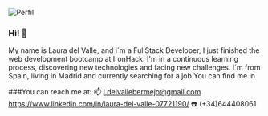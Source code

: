 
![Perfil](https://user-images.githubusercontent.com/94763722/164192638-1e7822f5-b305-41d6-8535-0245a9c456c9.JPG)



### Hi! 👋

My name is Laura del Valle, and i´m a FullStack Developer, I just finished the web development bootcamp at IronHack. I'm in a continuous learning process, discovering new technologies and facing new challenges.
I´m from Spain, living in Madrid and currently searching for a job
You can find me in 



###You can reach me at:
📫 l.delvallebermejo@gmail.com 
https://www.linkedin.com/in/laura-del-valle-07721190/ 
☎️ (+34)644408061



<!--
**LDVB/LDVB** is a ✨ _special_ ✨ repository because its `README.md` (this file) appears on your GitHub profile.

Here are some ideas to get you started:

- 🔭 I’m currently working on ...
- 🌱 I’m currently learning ...
- 👯 I’m looking to collaborate on ...
- 🤔 I’m looking for help with ...
- 💬 Ask me about ...
- 📫 How to reach me: ...
- 😄 Pronouns: ...
- ⚡ Fun fact: ...
-->

